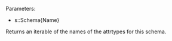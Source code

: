Parameters:

  * s::Schema{Name}

Returns an iterable of the names of the attrtypes for this schema.

